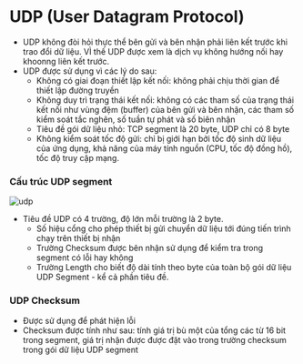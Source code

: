 # UDP (User Datagram Protocol)

- UDP không đòi hỏi thực thể bên gửi và bên nhận phải liên kết trước khi trao đổi dữ liệu. VÌ thế UDP được xem là dịch vụ không hướng nối hay khoonng liên kết trước.
- UDP được sử dụng vì các lý do sau:
  - Không có giai đoạn thiết lập kết nối: không phải chịu thời gian để thiết lập đường truyền
  - Không duy trì trạng thái kết nối: không có các tham số của trạng thái kết nối như vùng đệm (buffer) của bên gửi và bên nhận, các tham số kiểm soát tắc nghẽn, số tuần tự phát và số biên nhận
  - Tiêu đề gói dữ liệu nhỏ: TCP segment là 20 byte, UDP chỉ có 8 byte
  - Không kiểm soát tốc độ gửi: chỉ bị giới hạn bởi tốc độ sinh dữ liệu của ứng dụng, khả năng của máy tính nguồn (CPU, tốc độ đồng hồ), tốc độ truy cập mạng.

### Cấu trúc UDP segment

![udp](https://scontent.xx.fbcdn.net/v/t1.15752-9/s280x280/261122948_420163686433425_5893190840621969599_n.png?_nc_cat=103&ccb=1-5&_nc_sid=aee45a&_nc_ohc=x3831vQWCGMAX9dfiJx&_nc_ad=z-m&_nc_cid=0&_nc_ht=scontent.xx&oh=131fe8cfbc454b00a0b647fc5909397b&oe=61D34FDE)

- Tiêu đề UDP có 4 trường, độ lớn mỗi trường là 2 byte.
  - Số hiệu cổng cho phép thiết bị gửi chuyển dữ liệu tới đúng tiến trình chạy trên thiết bị nhận
  - Trường Checksum được bên nhận sử dụng để kiểm tra trong segment có lỗi hay không
  - Trường Length cho biết độ dài tính theo byte của toàn bộ gói dữ liệu UDP Segment - kể cả phần tiêu đề.

### UDP Checksum
- Được sử dụng để phát hiện lỗi
- Checksum được tính như sau: tính giá trị bù một của tổng các từ 16 bit trong segment, giá trị nhận được được đặt vào trong trường checksum trong gói dữ liệu UDP segment